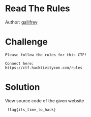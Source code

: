 # Read The Rules
Author: [gallifrey](https://github.com/gall1frey)

# Challenge

```
Please follow the rules for this CTF!

Connect here:
https://ctf.hacktivitycon.com/rules
```

# Solution

View source code of the given website
```
 flag{its_time_to_hack}
```
